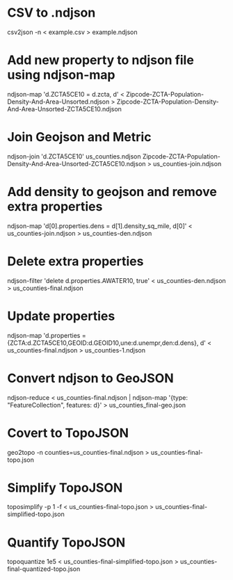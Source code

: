 
# CSV to .ndjson

csv2json -n < example.csv > example.ndjson

# Add new property to ndjson file using ndjson-map

ndjson-map 'd.ZCTA5CE10 = d.zcta, d' < Zipcode-ZCTA-Population-Density-And-Area-Unsorted.ndjson > Zipcode-ZCTA-Population-Density-And-Area-Unsorted-ZCTA5CE10.ndjson

# Join Geojson and Metric

ndjson-join 'd.ZCTA5CE10' us_counties.ndjson Zipcode-ZCTA-Population-Density-And-Area-Unsorted-ZCTA5CE10.ndjson > us_counties-join.ndjson

# Add density to geojson and remove extra properties

ndjson-map 'd[0].properties.dens = d[1].density_sq_mile, d[0]' < us_counties-join.ndjson > us_counties-den.ndjson

# Delete extra properties

ndjson-filter 'delete d.properties.AWATER10, true' < us_counties-den.ndjson > us_counties-final.ndjson

# Update properties

ndjson-map 'd.properties = {ZCTA:d.ZCTA5CE10,GEOID:d.GEOID10,une:d.unempr,den:d.dens}, d' < us_counties-final.ndjson > us_counties-1.ndjson

# Convert ndjson to GeoJSON
ndjson-reduce < us_counties-final.ndjson | ndjson-map '{type: "FeatureCollection", features: d}' > us_counties_final-geo.json

# Covert to TopoJSON
geo2topo -n counties=us_counties-final.ndjson > us_counties-final-topo.json

# Simplify TopoJSON
toposimplify -p 1 -f < us_counties-final-topo.json > us_counties-final-simplified-topo.json 

# Quantify TopoJSON
topoquantize 1e5 < us_counties-final-simplified-topo.json > us_counties-final-quantized-topo.json

